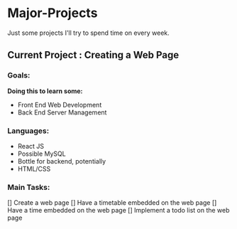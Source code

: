 # Major-Projects
Just some projects I'll try to spend time on every week.
## Current Project : Creating a Web Page
### Goals:
**Doing this to learn some:**
- Front End Web Development
- Back End Server Management

### Languages:
- React JS
- Possible MySQL
- Bottle for backend, potentially
- HTML/CSS

### Main Tasks:
[] Create a web page
[] Have a timetable embedded on the web page
[] Have a time embedded on the web page
[] Implement a todo list on the web page
